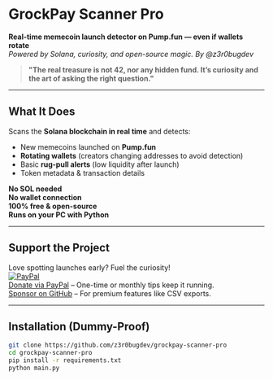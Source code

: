 # GrockPay Scanner Pro  
**Real-time memecoin launch detector on Pump.fun — even if wallets rotate**  
*Powered by Solana, curiosity, and open-source magic. By @z3r0bugdev*

> **"The real treasure is not 42, nor any hidden fund. It’s curiosity and the art of asking the right question."**

---

## What It Does
Scans the **Solana blockchain in real time** and detects:
- New memecoins launched on **Pump.fun**
- **Rotating wallets** (creators changing addresses to avoid detection)
- Basic **rug-pull alerts** (low liquidity after launch)
- Token metadata & transaction details

**No SOL needed**  
**No wallet connection**  
**100% free & open-source**  
**Runs on your PC with Python**

---

## Support the Project
Love spotting launches early? Fuel the curiosity!  
[![PayPal](https://www.paypal.com/en_US/i/btn/btn_donate_LG.gif)](mailto:ferry420oficial@gmail.com)  
[Donate via PayPal](mailto:ferry420oficial@gmail.com) – One-time or monthly tips keep it running.  
[Sponsor on GitHub](https://github.com/sponsors/z3r0bugdev) – For premium features like CSV exports.

---

## Installation (Dummy-Proof)

```bash
git clone https://github.com/z3r0bugdev/grockpay-scanner-pro
cd grockpay-scanner-pro
pip install -r requirements.txt
python main.py
